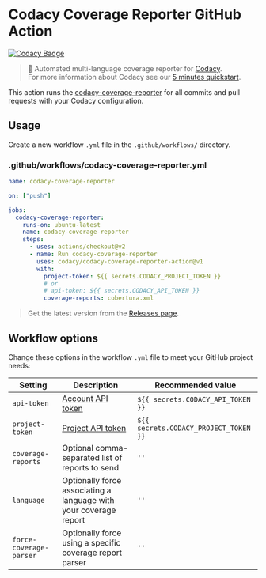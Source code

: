 # Codacy Coverage Reporter GitHub Action

[![Codacy Badge](https://app.codacy.com/project/badge/Grade/db5eda4c50b24c008b2c19f1117c9cef)](https://www.codacy.com/gh/codacy/codacy-coverage-reporter-action/dashboard?utm_source=github.com&amp;utm_medium=referral&amp;utm_content=codacy/codacy-coverage-reporter-action&amp;utm_campaign=Badge_Grade)

> 🤖 Automated multi-language coverage reporter for [Codacy](https://www.codacy.com/).  
> For more information about Codacy see our [5 minutes quickstart](https://docs.codacy.com/getting-started/codacy-quickstart/).

This action runs the [codacy-coverage-reporter](https://github.com/codacy/codacy-coverage-reporter) for all commits and pull requests with your Codacy configuration.

## Usage

Create a new workflow `.yml` file in the `.github/workflows/` directory.

### .github/workflows/codacy-coverage-reporter.yml

```yml
name: codacy-coverage-reporter

on: ["push"]

jobs:
  codacy-coverage-reporter:
    runs-on: ubuntu-latest
    name: codacy-coverage-reporter
    steps:
      - uses: actions/checkout@v2
      - name: Run codacy-coverage-reporter
        uses: codacy/codacy-coverage-reporter-action@v1
        with:
          project-token: ${{ secrets.CODACY_PROJECT_TOKEN }}
          # or
          # api-token: ${{ secrets.CODACY_API_TOKEN }}
          coverage-reports: cobertura.xml
```

> Get the latest version from the [Releases page](https://github.com/codacy/codacy-coverage-reporter-action/releases).

## Workflow options

Change these options in the workflow `.yml` file to meet your GitHub project needs:

| Setting                           | Description                                                                            | Recommended value                     |
| --------------------------------- | -------------------------------------------------------------------------------------- | ------------------------------------- |
| `api-token`                       | [Account API token](https://docs.codacy.com/codacy-api/api-tokens/#account-api-tokens) | `${{ secrets.CODACY_API_TOKEN }}`     |
| `project-token`                   | [Project API token](https://docs.codacy.com/codacy-api/api-tokens/#project-api-tokens) | `${{ secrets.CODACY_PROJECT_TOKEN }}` |
| `coverage-reports`                | Optional comma-separated list of reports to send                                       | `''`                                  |
| `language`                        | Optionally force associating a language with your coverage report                      | `''`                                  |
| `force-coverage-parser`           | Optionally force using a specific coverage report parser                               | `''`                                  |
